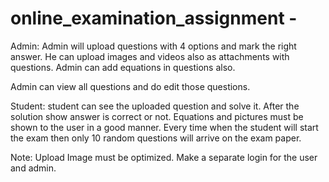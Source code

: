 # online_examination_assignment -

Admin: Admin will upload questions with 4 options and mark the right answer. He can upload images and videos also as attachments with questions. Admin can add equations in questions also.

Admin can view all questions and do edit those questions.

Student: student can see the uploaded question and solve it. After the solution show answer is correct or not. Equations and pictures must be shown to the user in a good manner. Every time when the student will start the exam then only 10 random questions will arrive on the exam paper.

Note: Upload Image must be optimized. Make a separate login for the user and admin.